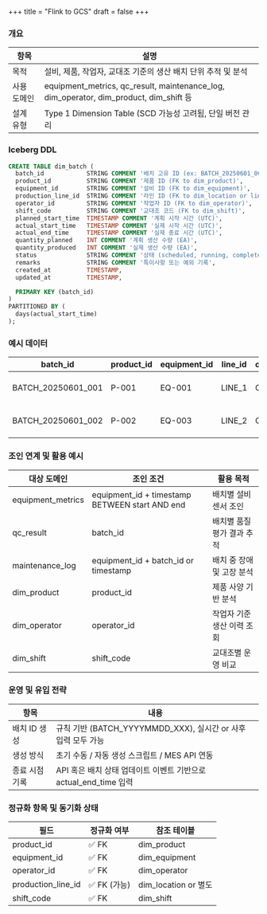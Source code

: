+++
title = "Flink to GCS"
draft = false
+++
### 개요
항목 | 설명
-|-
목적 | 설비, 제품, 작업자, 교대조 기준의 생산 배치 단위 추적 및 분석
사용 도메인 | equipment_metrics, qc_result, maintenance_log, dim_operator, dim_product, dim_shift 등
설계 유형 | Type 1 Dimension Table (SCD 가능성 고려됨, 단일 버전 관리

### Iceberg DDL
```sql
CREATE TABLE dim_batch (
  batch_id            STRING COMMENT '배치 고유 ID (ex: BATCH_20250601_001)',
  product_id          STRING COMMENT '제품 ID (FK to dim_product)',
  equipment_id        STRING COMMENT '설비 ID (FK to dim_equipment)',
  production_line_id  STRING COMMENT '라인 ID (FK to dim_location or line)',
  operator_id         STRING COMMENT '작업자 ID (FK to dim_operator)',
  shift_code          STRING COMMENT '교대조 코드 (FK to dim_shift)',
  planned_start_time  TIMESTAMP COMMENT '계획 시작 시간 (UTC)',
  actual_start_time   TIMESTAMP COMMENT '실제 시작 시간 (UTC)',
  actual_end_time     TIMESTAMP COMMENT '실제 종료 시간 (UTC)',
  quantity_planned    INT COMMENT '계획 생산 수량 (EA)',
  quantity_produced   INT COMMENT '실제 생산 수량 (EA)',
  status              STRING COMMENT '상태 (scheduled, running, completed, aborted)',
  remarks             STRING COMMENT '특이사항 또는 예외 기록',
  created_at          TIMESTAMP,
  updated_at          TIMESTAMP,

  PRIMARY KEY (batch_id)
)
PARTITIONED BY (
  days(actual_start_time)
);
```

### 예시 데이터
batch_id | product_id | equipment_id | line_id | operator_id | shift_code | start | end | produced | status
-|-|-|-|-|-|-|-|-|-
BATCH_20250601_001 | P-001 | EQ-001 | LINE_1 | OP001 | A | 2025-06-01 08:00:00 | 2025-06-01 12:30:00 | 940 | completed
BATCH_20250601_002 | P-002 | EQ-003 | LINE_2 | OP002 | B | 2025-06-01 13:00:00 | 2025-06-01 17:00:00 | 860 | completed

### 조인 연계 및 활용 예시
대상 도메인 | 조인 조건 | 활용 목적
-|-|-
equipment_metrics | equipment_id + timestamp BETWEEN start AND end | 배치별 설비 센서 조인
qc_result | batch_id | 배치별 품질 평가 결과 추적
maintenance_log | equipment_id + batch_id or timestamp | 배치 중 장애 및 고장 분석
dim_product | product_id | 제품 사양 기반 분석
dim_operator | operator_id | 작업자 기준 생산 이력 조회
dim_shift | shift_code | 교대조별 운영 비교

### 운영 및 유입 전략
항목 | 내용
-|-
배치 ID 생성 | 규칙 기반 (BATCH_YYYYMMDD_XXX), 실시간 or 사후 입력 모두 가능
생성 방식 | 초기 수동 / 자동 생성 스크립트 / MES API 연동
종료 시점 기록 | API 혹은 배치 상태 업데이트 이벤트 기반으로 actual_end_time 입력

### 정규화 항목 및 동기화 상태
필드 | 정규화 여부 | 참조 테이블
-|-|-
product_id | ✅ FK | dim_product
equipment_id | ✅ FK | dim_equipment
operator_id | ✅ FK | dim_operator
production_line_id | ✅ FK (가능) | dim_location or 별도
shift_code | ✅ FK | dim_shift

